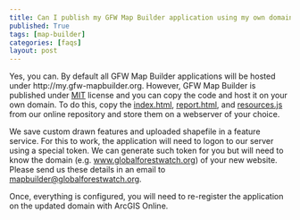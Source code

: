 ```yaml
---
title: Can I publish my GFW Map Builder application using my own domain?
published: True
tags: [map-builder]
categories: [faqs]
layout: post
---
```


<div class="content">
	<p>Yes, you can. By default all GFW Map Builder applications will be hosted under http://my.gfw-mapbuilder.org. However, GFW Map Builder is published under <a href="https://opensource.org/licenses/MIT" target="_blank">MIT</a> license and you can copy the code and host it on your own domain. To do this, copy the <a href="http://my.gfw-mapbuilder.org/v1.latest/index.html" target="_blank">index.html</a>, <a href="http://my.gfw-mapbuilder.org/v1.latest/report.html" target=" blank">report.html</a>, and <a href="http://my.gfw-mapbuilder.org/v1.latest/resources.js" target="_blank">resources.js</a> from our online repository and store them on a webserver of your choice.</p>
  <p>We save custom drawn features and uploaded shapefile in a feature service. For this to work, the application will need to logon to our server using a special token. We can generate such token for you but will need to know the domain (e.g. <a href="http://www.globalforestwatch.org" target=" blank">www.globalforestwatch.org</a>) of your new website. Please send us these details in an email to <a href="mailto:mapbuilder@globalforestwatch.org">mapbuilder@globalforestwatch.org</a>.</p>

  <p> Once, everything is configured, you will need to re-register the application on the updated domain with ArcGIS Online. </p>
</div>
